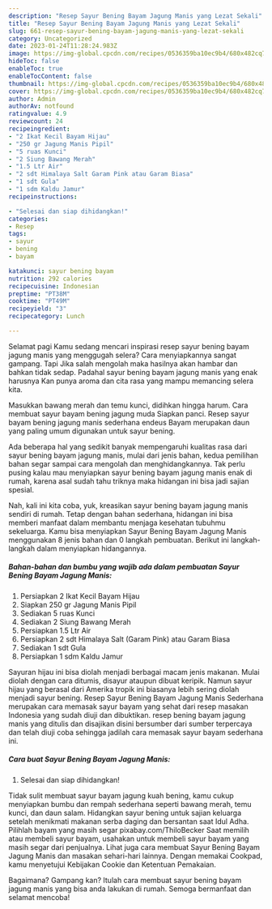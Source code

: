```yaml
---
description: "Resep Sayur Bening Bayam Jagung Manis yang Lezat Sekali"
title: "Resep Sayur Bening Bayam Jagung Manis yang Lezat Sekali"
slug: 661-resep-sayur-bening-bayam-jagung-manis-yang-lezat-sekali
category: Uncategorized
date: 2023-01-24T11:28:24.983Z
image: https://img-global.cpcdn.com/recipes/0536359ba10ec9b4/680x482cq70/sayur-bening-bayam-jagung-manis-foto-resep-utama.jpg
hideToc: false
enableToc: true
enableTocContent: false
thumbnail: https://img-global.cpcdn.com/recipes/0536359ba10ec9b4/680x482cq70/sayur-bening-bayam-jagung-manis-foto-resep-utama.jpg
cover: https://img-global.cpcdn.com/recipes/0536359ba10ec9b4/680x482cq70/sayur-bening-bayam-jagung-manis-foto-resep-utama.jpg
author: Admin
authorAv: notfound
ratingvalue: 4.9
reviewcount: 24
recipeingredient:
- "2 Ikat Kecil Bayam Hijau"
- "250 gr Jagung Manis Pipil"
- "5 ruas Kunci"
- "2 Siung Bawang Merah"
- "1.5 Ltr Air"
- "2 sdt Himalaya Salt Garam Pink atau Garam Biasa"
- "1 sdt Gula"
- "1 sdm Kaldu Jamur"
recipeinstructions:

- "Selesai dan siap dihidangkan!"
categories:
- Resep
tags:
- sayur
- bening
- bayam

katakunci: sayur bening bayam 
nutrition: 292 calories
recipecuisine: Indonesian
preptime: "PT38M"
cooktime: "PT49M"
recipeyield: "3"
recipecategory: Lunch

---
```



Selamat pagi Kamu sedang mencari inspirasi resep sayur bening bayam jagung manis yang menggugah selera? Cara menyiapkannya sangat gampang. Tapi Jika salah mengolah maka hasilnya akan hambar dan bahkan tidak sedap. Padahal sayur bening bayam jagung manis yang enak harusnya Kan punya aroma dan cita rasa yang mampu memancing selera kita.


Masukkan bawang merah dan temu kunci, didihkan hingga harum. Cara membuat sayur bayam bening jagung muda Siapkan panci. Resep sayur bayam bening jagung manis sederhana endeus Bayam merupakan daun yang paling umum digunakan untuk sayur bening.

Ada beberapa hal yang sedikit banyak mempengaruhi kualitas rasa dari sayur bening bayam jagung manis, mulai dari jenis bahan, kedua pemilihan bahan segar sampai cara mengolah dan menghidangkannya. Tak perlu pusing kalau mau menyiapkan sayur bening bayam jagung manis enak di rumah, karena asal sudah tahu triknya maka hidangan ini bisa jadi sajian spesial.


Nah, kali ini kita coba, yuk, kreasikan sayur bening bayam jagung manis sendiri di rumah. Tetap dengan bahan sederhana, hidangan ini bisa memberi manfaat dalam membantu menjaga kesehatan tubuhmu sekeluarga. Kamu bisa menyiapkan Sayur Bening Bayam Jagung Manis menggunakan 8 jenis bahan dan 0 langkah pembuatan. Berikut ini langkah-langkah dalam menyiapkan hidangannya.

<!--inarticleads1-->

##### Bahan-bahan dan bumbu yang wajib ada dalam pembuatan Sayur Bening Bayam Jagung Manis:

1. Persiapkan 2 Ikat Kecil Bayam Hijau
1. Siapkan 250 gr Jagung Manis Pipil
1. Sediakan 5 ruas Kunci
1. Sediakan 2 Siung Bawang Merah
1. Persiapkan 1.5 Ltr Air
1. Persiapkan 2 sdt Himalaya Salt (Garam Pink) atau Garam Biasa
1. Sediakan 1 sdt Gula
1. Persiapkan 1 sdm Kaldu Jamur


Sayuran hijau ini bisa diolah menjadi berbagai macam jenis makanan. Mulai diolah dengan cara ditumis, disayur ataupun dibuat keripik. Namun sayur hijau yang berasal dari Amerika tropik ini biasanya lebih sering diolah menjadi sayur bening. Resep Sayur Bening Bayam Jagung Manis Sederhana merupakan cara memasak sayur bayam yang sehat dari resep masakan Indonesia yang sudah diuji dan dibuktikan. resep bening bayam jagung manis yang ditulis dan disajikan disini bersumber dari sumber terpercaya dan telah diuji coba sehingga jadilah cara memasak sayur bayam sederhana ini. 

<!--inarticleads2-->

##### Cara buat Sayur Bening Bayam Jagung Manis:


1. Selesai dan siap dihidangkan!

Tidak sulit membuat sayur bayam jagung kuah bening, kamu cukup menyiapkan bumbu dan rempah sederhana seperti bawang merah, temu kunci, dan daun salam. Hidangkan sayur bening untuk sajian keluarga setelah menikmati makanan serba daging dan bersantan saat Idul Adha. Pilihlah bayam yang masih segar pixabay.com/ThiloBecker Saat memilih atau membeli sayur bayam, usahakan untuk membeli sayur bayam yang masih segar dari penjualnya. Lihat juga cara membuat Sayur Bening Bayam Jagung Manis dan masakan sehari-hari lainnya. Dengan memakai Cookpad, kamu menyetujui Kebijakan Cookie dan Ketentuan Pemakaian. 

Bagaimana? Gampang kan? Itulah cara membuat sayur bening bayam jagung manis yang bisa anda lakukan di rumah. Semoga bermanfaat dan selamat mencoba!
